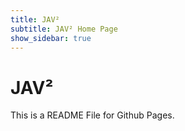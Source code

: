 ```yaml
---
title: JAV²
subtitle: JAV² Home Page
show_sidebar: true
---
```


# JAV²

This is a README File for Github Pages.
